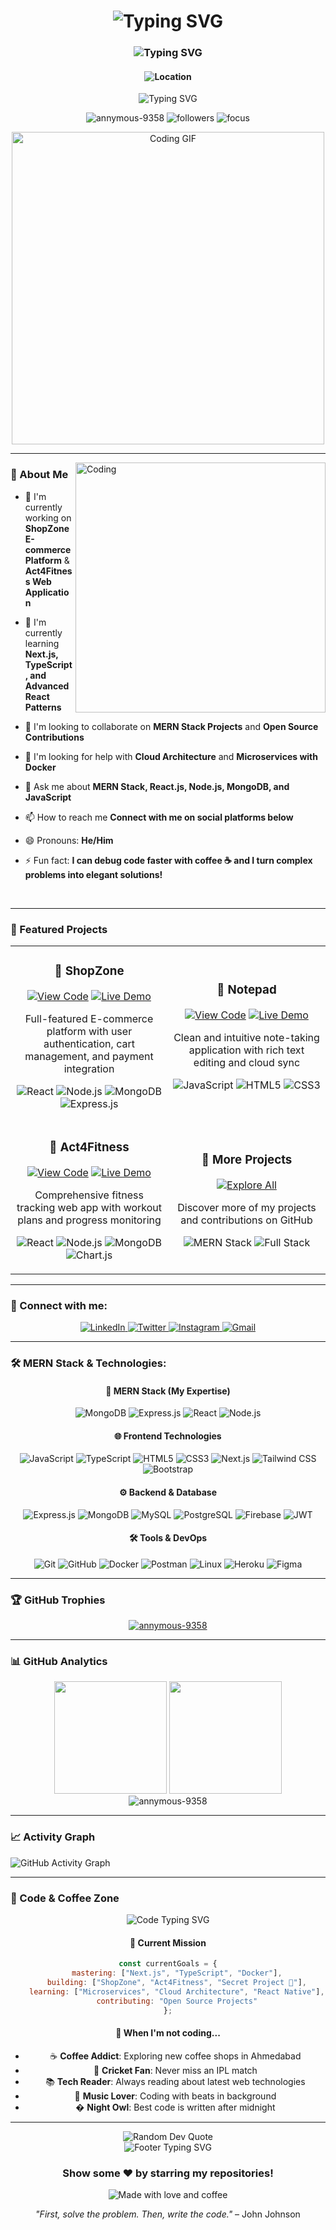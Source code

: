 <h1 align="center">
  <img src="https://readme-typing-svg.herokuapp.com?font=Fira+Code&size=35&pause=1000&color=00D4AA&center=true&vCenter=true&width=500&lines=Hi+there%2C+I'm+Kunik+Jain+%F0%9F%91%8B" alt="Typing SVG" />
</h1>

<h3 align="center">
  <img src="https://readme-typing-svg.herokuapp.com?font=Fira+Code&size=20&pause=1000&color=64FFDA&center=true&vCenter=true&width=800&lines=Full+Stack+Developer+%7C+MERN+Stack+Expert;Building+Scalable+Web+Applications;Code+Enthusiast+%7C+Problem+Solver" alt="Typing SVG" />
</h3>

<h4 align="center">
  <img src="https://img.shields.io/badge/📍_Location-Ahmedabad,_India-00D4AA?style=for-the-badge&logo=googlemaps&logoColor=white" alt="Location"/>
</h4>

<p align="center">
  <img src="https://readme-typing-svg.herokuapp.com?font=Fira+Code&pause=1000&color=CDD6F4&size=18&center=true&vCenter=true&width=700&lines=Welcome+to+my+GitHub+Profile!+%F0%9F%8E%89;MERN+Stack+Developer+%7C+React+Enthusiast;Building+Amazing+Web+Experiences+%F0%9F%92%A1;Always+learning+new+technologies+%F0%9F%93%9A;Let's+build+something+amazing+together!+%F0%9F%9A%80" alt="Typing SVG" />
</p>

<p align="center"> 
  <img src="https://komarev.com/ghpvc/?username=annymous-9358&label=Profile%20views&color=00D4AA&style=for-the-badge" alt="annymous-9358" /> 
  <img src="https://img.shields.io/github/followers/annymous-9358?label=Followers&style=for-the-badge&color=64FFDA&logoColor=white" alt="followers" />
  <img src="https://img.shields.io/badge/Focus-MERN%20Stack-CDD6F4?style=for-the-badge&logo=react&logoColor=white" alt="focus" />
</p>

<div align="center">
  <img src="https://github.com/annymous-9358/annymous-9358/blob/main/code.gif" width="500" alt="Coding GIF"/>
</div>

---

<img align="right" alt="Coding" width="400" src="https://cdn.dribbble.com/users/1162077/screenshots/3848914/programmer.gif">

### 🎯 About Me

- 🔭 I'm currently working on **ShopZone E-commerce Platform** & **Act4Fitness Web Application**

- 🌱 I'm currently learning **Next.js, TypeScript, and Advanced React Patterns**

- 👯 I'm looking to collaborate on **MERN Stack Projects** and **Open Source Contributions**

- 🤔 I'm looking for help with **Cloud Architecture** and **Microservices with Docker**

- 💬 Ask me about **MERN Stack, React.js, Node.js, MongoDB, and JavaScript**

- 📫 How to reach me **Connect with me on social platforms below**

- 😄 Pronouns: **He/Him**

- ⚡ Fun fact: **I can debug code faster with coffee ☕ and I turn complex problems into elegant solutions!**

<br clear="both" />

---

### 🚀 Featured Projects

<div align="center">

<table>
<tr>
<td width="50%">
<h3 align="center">🛒 ShopZone</h3>
<div align="center">  
<a href="https://github.com/annymous-9358/shopzone" target="_blank"><img src="https://img.shields.io/badge/View%20Code-00D4AA?style=for-the-badge&logo=github&logoColor=white" alt="View Code"/></a>
<a href="https://shopzonekunik.netlify.app/" target="_blank"><img src="https://img.shields.io/badge/Live%20Demo-FF6B6B?style=for-the-badge&logo=netlify&logoColor=white" alt="Live Demo"/></a>
</div>
<p align="center">Full-featured E-commerce platform with user authentication, cart management, and payment integration</p>
<p align="center">
<img src="https://img.shields.io/badge/React-20232A?style=for-the-badge&logo=react&logoColor=61DAFB" alt="React"/>
<img src="https://img.shields.io/badge/Node.js-43853D?style=for-the-badge&logo=node.js&logoColor=white" alt="Node.js"/>
<img src="https://img.shields.io/badge/MongoDB-4EA94B?style=for-the-badge&logo=mongodb&logoColor=white" alt="MongoDB"/>
<img src="https://img.shields.io/badge/Express.js-404D59?style=for-the-badge&logo=express&logoColor=white" alt="Express.js"/>
</p>
</td>
<td width="50%">
<h3 align="center">📝 Notepad</h3>
<div align="center">
<a href="https://github.com/annymous-9358/notepad" target="_blank"><img src="https://img.shields.io/badge/View%20Code-64FFDA?style=for-the-badge&logo=github&logoColor=black" alt="View Code"/></a>
<a href="https://notepadatomic.netlify.app/" target="_blank"><img src="https://img.shields.io/badge/Live%20Demo-FF6B6B?style=for-the-badge&logo=netlify&logoColor=white" alt="Live Demo"/></a>
</div>
<p align="center">Clean and intuitive note-taking application with rich text editing and cloud sync</p>
<p align="center">
<img src="https://img.shields.io/badge/JavaScript-F7DF1E?style=for-the-badge&logo=javascript&logoColor=black" alt="JavaScript"/>
<img src="https://img.shields.io/badge/HTML5-E34F26?style=for-the-badge&logo=html5&logoColor=white" alt="HTML5"/>
<img src="https://img.shields.io/badge/CSS3-1572B6?style=for-the-badge&logo=css3&logoColor=white" alt="CSS3"/>
</p>
</td>
</tr>
<tr>
<td width="50%">
<h3 align="center">💪 Act4Fitness</h3>
<div align="center">
<a href="https://github.com/annymous-9358/act4fitness" target="_blank"><img src="https://img.shields.io/badge/View%20Code-CDD6F4?style=for-the-badge&logo=github&logoColor=black" alt="View Code"/></a>
<a href="https://annymous-9358.github.io/act4fitness/" target="_blank"><img src="https://img.shields.io/badge/Live%20Demo-FF6B6B?style=for-the-badge&logo=github&logoColor=white" alt="Live Demo"/></a>
</div>
<p align="center">Comprehensive fitness tracking web app with workout plans and progress monitoring</p>
<p align="center">
<img src="https://img.shields.io/badge/React-20232A?style=for-the-badge&logo=react&logoColor=61DAFB" alt="React"/>
<img src="https://img.shields.io/badge/Node.js-43853D?style=for-the-badge&logo=node.js&logoColor=white" alt="Node.js"/>
<img src="https://img.shields.io/badge/MongoDB-4EA94B?style=for-the-badge&logo=mongodb&logoColor=white" alt="MongoDB"/>
<img src="https://img.shields.io/badge/Chart.js-F5788D?style=for-the-badge&logo=chart.js&logoColor=white" alt="Chart.js"/>
</p>
</td>
<td width="50%">
<h3 align="center">🚀 More Projects</h3>
<div align="center">
<a href="https://github.com/annymous-9358?tab=repositories" target="_blank"><img src="https://img.shields.io/badge/Explore%20All-A855F7?style=for-the-badge&logo=github&logoColor=white" alt="Explore All"/></a>
</div>
<p align="center">Discover more of my projects and contributions on GitHub</p>
<p align="center">
<img src="https://img.shields.io/badge/MERN-Stack-00D4AA?style=for-the-badge&logo=mongodb&logoColor=white" alt="MERN Stack"/>
<img src="https://img.shields.io/badge/Full--Stack-Development-64FFDA?style=for-the-badge&logo=react&logoColor=black" alt="Full Stack"/>
</p>
</td>
</tr>
</table>

</div>

---

### 🤝 Connect with me:
<p align="center">
<a href="https://linkedin.com/in/kunik-jain" target="blank">
  <img src="https://img.shields.io/badge/LinkedIn-0077B5?style=for-the-badge&logo=linkedin&logoColor=white" alt="LinkedIn"/>
</a>
<a href="https://x.com/KunikJain" target="blank">
  <img src="https://img.shields.io/badge/Twitter-1DA1F2?style=for-the-badge&logo=twitter&logoColor=white" alt="Twitter"/>
</a>
<a href="https://instagram.com/jain_kunik" target="blank">
  <img src="https://img.shields.io/badge/Instagram-E4405F?style=for-the-badge&logo=instagram&logoColor=white" alt="Instagram"/>
</a>
<a href="mailto:kunikjain31@gmail.com" target="blank">
  <img src="https://img.shields.io/badge/Gmail-D14836?style=for-the-badge&logo=gmail&logoColor=white" alt="Gmail"/>
</a>
</p>

---

### 🛠️ MERN Stack & Technologies:

<div align="center">

#### 🎯 MERN Stack (My Expertise)
<p>
<img src="https://img.shields.io/badge/MongoDB-4EA94B?style=for-the-badge&logo=mongodb&logoColor=white" alt="MongoDB"/>
<img src="https://img.shields.io/badge/Express.js-000000?style=for-the-badge&logo=express&logoColor=white" alt="Express.js"/>
<img src="https://img.shields.io/badge/React-20232A?style=for-the-badge&logo=react&logoColor=61DAFB" alt="React"/>
<img src="https://img.shields.io/badge/Node.js-43853D?style=for-the-badge&logo=node.js&logoColor=white" alt="Node.js"/>
</p>

#### 🌐 Frontend Technologies
<p>
<img src="https://img.shields.io/badge/JavaScript-F7DF1E?style=for-the-badge&logo=javascript&logoColor=black" alt="JavaScript"/>
<img src="https://img.shields.io/badge/TypeScript-007ACC?style=for-the-badge&logo=typescript&logoColor=white" alt="TypeScript"/>
<img src="https://img.shields.io/badge/HTML5-E34F26?style=for-the-badge&logo=html5&logoColor=white" alt="HTML5"/>
<img src="https://img.shields.io/badge/CSS3-1572B6?style=for-the-badge&logo=css3&logoColor=white" alt="CSS3"/>
<img src="https://img.shields.io/badge/Next.js-000000?style=for-the-badge&logo=next.js&logoColor=white" alt="Next.js"/>
<img src="https://img.shields.io/badge/Tailwind_CSS-38B2AC?style=for-the-badge&logo=tailwind-css&logoColor=white" alt="Tailwind CSS"/>
<img src="https://img.shields.io/badge/Bootstrap-563D7C?style=for-the-badge&logo=bootstrap&logoColor=white" alt="Bootstrap"/>
</p>

#### ⚙️ Backend & Database
<p>
<img src="https://img.shields.io/badge/Express.js-000000?style=for-the-badge&logo=express&logoColor=white" alt="Express.js"/>
<img src="https://img.shields.io/badge/MongoDB-4EA94B?style=for-the-badge&logo=mongodb&logoColor=white" alt="MongoDB"/>
<img src="https://img.shields.io/badge/MySQL-005C84?style=for-the-badge&logo=mysql&logoColor=white" alt="MySQL"/>
<img src="https://img.shields.io/badge/PostgreSQL-316192?style=for-the-badge&logo=postgresql&logoColor=white" alt="PostgreSQL"/>
<img src="https://img.shields.io/badge/Firebase-039BE5?style=for-the-badge&logo=Firebase&logoColor=white" alt="Firebase"/>
<img src="https://img.shields.io/badge/JWT-black?style=for-the-badge&logo=JSON%20web%20tokens" alt="JWT"/>
</p>

#### 🛠️ Tools & DevOps
<p>
<img src="https://img.shields.io/badge/Git-F05032?style=for-the-badge&logo=git&logoColor=white" alt="Git"/>
<img src="https://img.shields.io/badge/GitHub-100000?style=for-the-badge&logo=github&logoColor=white" alt="GitHub"/>
<img src="https://img.shields.io/badge/Docker-2496ED?style=for-the-badge&logo=docker&logoColor=white" alt="Docker"/>
<img src="https://img.shields.io/badge/Postman-FF6C37?style=for-the-badge&logo=postman&logoColor=white" alt="Postman"/>
<img src="https://img.shields.io/badge/Linux-FCC624?style=for-the-badge&logo=linux&logoColor=black" alt="Linux"/>
<img src="https://img.shields.io/badge/Heroku-430098?style=for-the-badge&logo=heroku&logoColor=white" alt="Heroku"/>
<img src="https://img.shields.io/badge/Figma-F24E1E?style=for-the-badge&logo=figma&logoColor=white" alt="Figma"/>
</p>

</div>

---

### 🏆 GitHub Trophies
<p align="center"> 
  <a href="https://github.com/ryo-ma/github-profile-trophy">
    <img src="https://github-profile-trophy.vercel.app/?username=annymous-9358&theme=dark_lover&no-frame=false&no-bg=false&margin-w=4&column=7" alt="annymous-9358" />
  </a> 
</p>

---

### 📊 GitHub Analytics

<div align="center">
  <img height="180em" src="https://github-readme-stats.vercel.app/api?username=annymous-9358&show_icons=true&theme=dark&include_all_commits=true&count_private=true&bg_color=0d1117&title_color=00d4aa&text_color=cdd6f4&icon_color=64ffda&border_color=30363d"/>
  <img height="180em" src="https://github-readme-stats.vercel.app/api/top-langs/?username=annymous-9358&layout=compact&langs_count=8&theme=dark&bg_color=0d1117&title_color=00d4aa&text_color=cdd6f4&border_color=30363d"/>
</div>

<div align="center">
  <img src="https://github-readme-streak-stats.herokuapp.com/?user=annymous-9358&theme=dark&background=0d1117&border=30363d&stroke=00d4aa&ring=64ffda&fire=ff6b6b&currStreakNum=cdd6f4&sideNums=cdd6f4&currStreakLabel=00d4aa&sideLabels=64ffda&dates=8b949e" alt="annymous-9358" />
</div>

---

### 📈 Activity Graph
<img src="https://github-readme-activity-graph.vercel.app/graph?username=annymous-9358&theme=github-dark&bg_color=0d1117&color=cdd6f4&line=00d4aa&point=64ffda&area=true&hide_border=true" alt="GitHub Activity Graph" />

---

### 💫 Code & Coffee Zone

<div align="center">

<img src="https://readme-typing-svg.herokuapp.com?font=Fira+Code&size=18&pause=1000&color=00D4AA&center=true&vCenter=true&width=600&lines=const+developer+%3D+%7B;++name%3A+'Kunik+Jain'%2C;++skills%3A+%5B'MERN'%2C+'React'%2C+'Node.js'%5D%2C;++passion%3A+'Building+amazing+web+apps'%2C;++coffee%3A+true;%7D%3B" alt="Code Typing SVG" />

#### 🎯 Current Mission
```javascript
const currentGoals = {
    mastering: ["Next.js", "TypeScript", "Docker"],
    building: ["ShopZone", "Act4Fitness", "Secret Project 🤫"],
    learning: ["Microservices", "Cloud Architecture", "React Native"],
    contributing: "Open Source Projects"
};
```

#### 🎨 When I'm not coding...
- ☕ **Coffee Addict**: Exploring new coffee shops in Ahmedabad
- 🏏 **Cricket Fan**: Never miss an IPL match
- 📚 **Tech Reader**: Always reading about latest web technologies
- 🎵 **Music Lover**: Coding with beats in background
- � **Night Owl**: Best code is written after midnight

</div>

---

<div align="center">
  <img src="https://quotes-github-readme.vercel.app/api?type=horizontal&theme=dark&bg_color=0d1117&color=cdd6f4&quote_color=00d4aa" alt="Random Dev Quote"/>
</div>

<div align="center">

<img src="https://readme-typing-svg.herokuapp.com?font=Fira+Code&size=16&pause=1000&color=64FFDA&center=true&vCenter=true&width=600&lines=Thanks+for+visiting+my+profile!+%E2%AD%90;Let's+connect+and+build+amazing+things+together!;Happy+Coding!+%F0%9F%9A%80" alt="Footer Typing SVG" />

### Show some ❤️ by starring my repositories!

<img src="https://img.shields.io/badge/Made%20with-❤️%20and%20☕-00D4AA?style=for-the-badge" alt="Made with love and coffee"/>

*"First, solve the problem. Then, write the code."* – John Johnson

</div>
